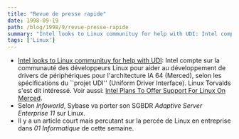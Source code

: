 ```yaml
---
title: "Revue de presse rapide"
date: 1998-09-19
path: /blog/1998/9/revue-presse-rapide
summary: "Intel looks to Linux communituy for help with UDI: Intel compte sur la communauté des développeurs Linux pour aider au développement de drivers de périphériques pour l'architecture IA 64 (Merced), selon les spécifications du ``projet UDI'' (Uniform Driver Interface)."
tags: ['Linux']
---
```


<UL>

<LI><A HREF="http://www.zdnet.co.uk/news/1998/37/ns-5501.html">Intel looks to Linux communituy for help with UDI</A>:
Intel compte sur la communauté des développeurs Linux pour aider
au développement de drivers de périphériques pour l'architecture
IA 64 (Merced), selon les spécifications du ``projet UDI'' (Uniform
Driver Interface). Linux Torvalds s'est dit intéressé.
Voir aussi: <A HREF="http://www.zdnet.com/intweek/daily/980910b.html">Intel Plans To Offer Support For Linux On Merced</A>.
<LI>Selon <EM>Infoworld</EM>, Sybase va porter son SGBDR <EM>Adaptive Server Enterprise 11</EM> sur Linux.
<LI>Il y a un article court mais percutant sur la percée de Linux
en entreprise dans <EM>01 Informatique</EM> de cette semaine.
</UL>


